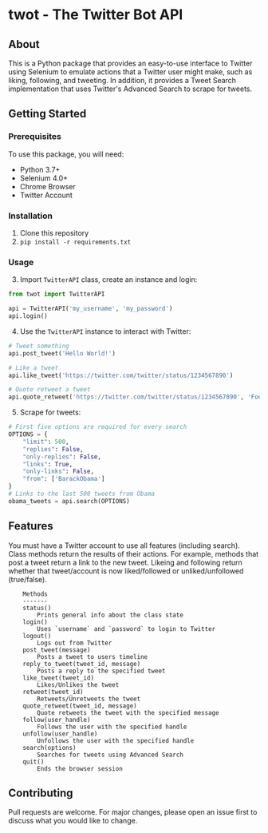 # twot - The Twitter Bot API
## About
This is a Python package that provides an easy-to-use interface to 
Twitter using Selenium to emulate actions that a Twitter user might make,
such as liking, following, and tweeting. In addition, it provides a 
Tweet Search implementation that uses Twitter's Advanced Search to
scrape for tweets.

## Getting Started
### Prerequisites
To use this package, you will need:
- Python 3.7+
- Selenium 4.0+
- Chrome Browser
- Twitter Account
### Installation
1. Clone this repository
2. `pip install -r requirements.txt`
### Usage
3. Import `TwitterAPI` class, create an instance and login:
```python
from twot import TwitterAPI

api = TwitterAPI('my_username', 'my_password')
api.login()
```
4. Use the `TwitterAPI` instance to interact with Twitter:
```python
# Tweet something
api.post_tweet('Hello World!')

# Like a tweet
api.like_tweet('https://twitter.com/twitter/status/1234567890')

# Quote retweet a tweet
api.quote_retweet('https://twitter.com/twitter/status/1234567890', 'Foo bar')

```
5. Scrape for tweets:
```python
# First five options are required for every search
OPTIONS = {
    "limit": 500,
    "replies": False,
    "only-replies": False,
    "links": True,
    "only-links": False,
    "from": ['BarackObama']
}
# Links to the last 500 tweets from Obama
obama_tweets = api.search(OPTIONS)

```
## Features
You must have a Twitter account to use all features (including search).
Class methods return the results of their actions. For example, methods
that post a tweet return a link to the new tweet. Likeing and following
return whether that tweet/account is now liked/followed or unliked/unfollowed
(true/false).
```
    Methods
    -------
    status()
        Prints general info about the class state
    login()
        Uses `username` and `password` to login to Twitter
    logout()
        Logs out from Twitter
    post_tweet(message)
        Posts a tweet to users timeline
    reply_to_tweet(tweet_id, message)
        Posts a reply to the specified tweet
    like_tweet(tweet_id)
        Likes/Unlikes the tweet
    retweet(tweet_id)
        Retweets/Unretweets the tweet
    quote_retweet(tweet_id, message)
        Quote retweets the tweet with the specified message
    follow(user_handle)
        Follows the user with the specified handle
    unfollow(user_handle)
        Unfollows the user with the specified handle
    search(options)
        Searches for tweets using Advanced Search
    quit()
        Ends the browser session

```
## Contributing
Pull requests are welcome. For major changes, please open an issue first to
discuss what you would like to change.
